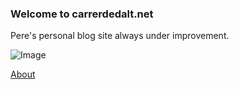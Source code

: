 ### Welcome to carrerdedalt.net
Pere's personal blog site always under improvement.

![Image](https://github.com/pturegano/carrerdedalt.net/blob/gh-pages/media/snip_20201223080835.png)

[About](https://carrerdedalt.net/about)
```

